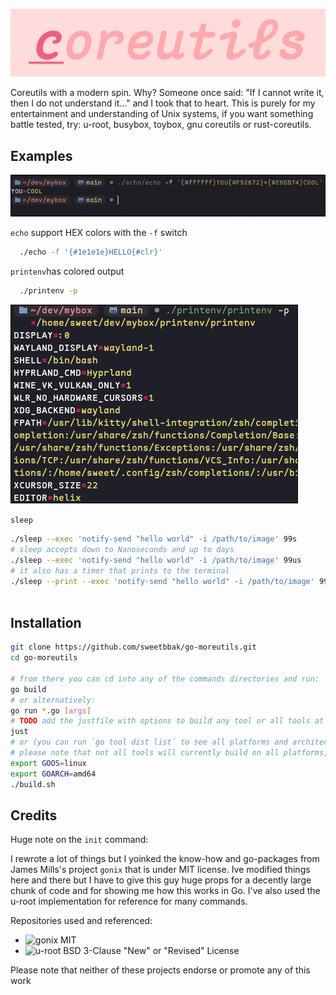 <p></p>
<p align="center">
  <img src="assets/core.png" />
</p>

Coreutils with a modern spin.
Why? Someone once said:
"If I cannot write it, then I do not understand it..."
and I took that to heart. This is purely for my entertainment and understanding of Unix systems,
if you want something battle tested, try: u-root, busybox, toybox, gnu coreutils or rust-coreutils.

## Examples
<p align="left">
  <img src="assets/img.png" />
</p>

`echo` support HEX colors with the `-f` switch
```bash
  ./echo -f '{#1e1e1e}HELLO{#clr}'
```

`printenv`has colored output
```bash
  ./printenv -p
```
![print env with colored output monokai theme](assets/printenv.png)

`sleep`
```sh
./sleep --exec 'notify-send "hello world" -i /path/to/image' 99s
# sleep accepts down to Nanoseconds and up to days
./sleep --exec 'notify-send "hello world" -i /path/to/image' 99us
# it also has a timer that prints to the terminal
./sleep --print --exec 'notify-send "hello world" -i /path/to/image' 9999ms
  
```

## Installation
```sh
git clone https://github.com/sweetbbak/go-moreutils.git
cd go-moreutils

# from there you can cd into any of the commands directories and run:
go build
# or alternatively:
go run *.go [args]
# TODO add the justfile with options to build any tool or all tools at once
just
# or (you can run `go tool dist list` to see all platforms and architectures)
# please note that not all tools will currently build on all platforms, currently Linux is prioritized
export GOOS=linux
export GOARCH=amd64
./build.sh
```

## Credits
Huge note on the `init` command:

I rewrote a lot of things but I yoinked the know-how and go-packages from James Mills's project `gonix`
that is under MIT license. Ive modified things here and there but I have to give this guy huge props
for a decently large chunk of code and for showing me how this works in Go. I've also used the u-root
implementation for reference for many commands.

Repositories used and referenced:
- ![gonix](https://git.mills.io/prologic/gonix.git) MIT
- ![u-root](https://github.com/u-root/u-root) BSD 3-Clause "New" or "Revised" License

Please note that neither of these projects endorse or promote any of this work
